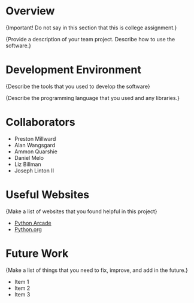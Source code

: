 # Overview

{Important!  Do not say in this section that this is college assignment.}

{Provide a description of your team project.  Describe how to use the software.}

# Development Environment

{Describe the tools that you used to develop the software}

{Describe the programming language that you used and any libraries.}

# Collaborators

* Preston Millward
* Alan Wangsgard
* Ammon Quarshie
* Daniel Melo
* Liz Billman
* Joseph Linton II 

# Useful Websites

{Make a list of websites that you found helpful in this project}
* [Python Arcade](https://api.arcade.academy/en/latest/)
* [Python.org](https://www.python.org/)

# Future Work

{Make a list of things that you need to fix, improve, and add in the future.}
* Item 1
* Item 2
* Item 3
